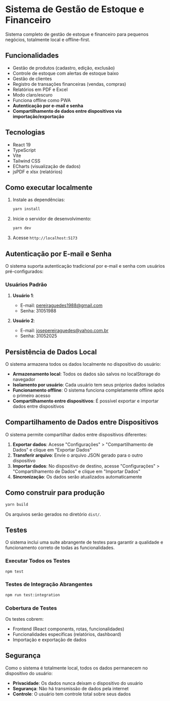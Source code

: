# Sistema de Gestão de Estoque e Financeiro

Sistema completo de gestão de estoque e financeiro para pequenos negócios, totalmente local e offline-first.

## Funcionalidades

- Gestão de produtos (cadastro, edição, exclusão)
- Controle de estoque com alertas de estoque baixo
- Gestão de clientes
- Registro de transações financeiras (vendas, compras)
- Relatórios em PDF e Excel
- Modo claro/escuro
- Funciona offline como PWA
- **Autenticação por e-mail e senha**
- **Compartilhamento de dados entre dispositivos via importação/exportação**

## Tecnologias

- React 19
- TypeScript
- Vite
- Tailwind CSS
- ECharts (visualização de dados)
- jsPDF e xlsx (relatórios)

## Como executar localmente

1. Instale as dependências:
   ```bash
   yarn install
   ```

2. Inicie o servidor de desenvolvimento:
   ```bash
   yarn dev
   ```

3. Acesse `http://localhost:5173`

## Autenticação por E-mail e Senha

O sistema suporta autenticação tradicional por e-mail e senha com usuários pré-configurados:

### Usuários Padrão

1. **Usuário 1**:
   - E-mail: pereiraguedes1988@gmail.com
   - Senha: 31051988

2. **Usuário 2**:
   - E-mail: josepereiraguedes@yahoo.com.br
   - Senha: 31052025

## Persistência de Dados Local

O sistema armazena todos os dados localmente no dispositivo do usuário:

- **Armazenamento local**: Todos os dados são salvos no localStorage do navegador
- **Isolamento por usuário**: Cada usuário tem seus próprios dados isolados
- **Funcionamento offline**: O sistema funciona completamente offline após o primeiro acesso
- **Compartilhamento entre dispositivos**: É possível exportar e importar dados entre dispositivos

## Compartilhamento de Dados entre Dispositivos

O sistema permite compartilhar dados entre dispositivos diferentes:

1. **Exportar dados**: Acesse "Configurações" > "Compartilhamento de Dados" e clique em "Exportar Dados"
2. **Transferir arquivo**: Envie o arquivo JSON gerado para o outro dispositivo
3. **Importar dados**: No dispositivo de destino, acesse "Configurações" > "Compartilhamento de Dados" e clique em "Importar Dados"
4. **Sincronização**: Os dados serão atualizados automaticamente

## Como construir para produção

```bash
yarn build
```

Os arquivos serão gerados no diretório `dist/`.

## Testes

O sistema inclui uma suite abrangente de testes para garantir a qualidade e funcionamento correto de todas as funcionalidades.

### Executar Todos os Testes

```bash
npm test
```

### Testes de Integração Abrangentes

```bash
npm run test:integration
```

### Cobertura de Testes

Os testes cobrem:
- Frontend (React components, rotas, funcionalidades)
- Funcionalidades específicas (relatórios, dashboard)
- Importação e exportação de dados

## Segurança

Como o sistema é totalmente local, todos os dados permanecem no dispositivo do usuário:

- **Privacidade**: Os dados nunca deixam o dispositivo do usuário
- **Segurança**: Não há transmissão de dados pela internet
- **Controle**: O usuário tem controle total sobre seus dados